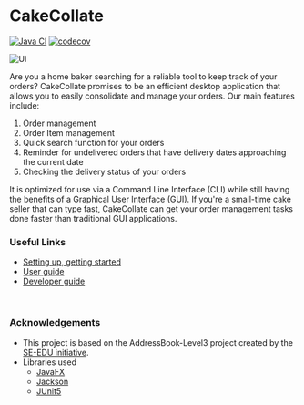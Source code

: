 # CakeCollate

[![Java CI](https://github.com/AY2021S2-CS2103T-T11-4/tp/actions/workflows/gradle.yml/badge.svg)](https://github.com/AY2021S2-CS2103T-T11-4/tp/actions/workflows/gradle.yml)
[![codecov](https://codecov.io/gh/AY2021S2-CS2103T-T11-4/tp/branch/master/graph/badge.svg?token=HVE6WF4JMI)](https://codecov.io/gh/AY2021S2-CS2103T-T11-4/tp)

![Ui](docs/images/Ui.png)

Are you a home baker searching for a reliable tool to keep track of your orders?
CakeCollate promises to be an efficient desktop application that allows you to easily consolidate and manage your orders. Our main features include:<br>
1. Order management
2. Order Item management
3. Quick search function for your orders
4. Reminder for undelivered orders that have delivery dates approaching the current date
5. Checking the delivery status of your orders

It is optimized for use via a Command Line Interface (CLI) while still having the benefits of a Graphical User Interface (GUI). If you're a small-time cake seller that can type fast, CakeCollate can get your order management tasks done faster than traditional GUI applications.

### **Useful Links**
* [Setting up, getting started](https://ay2021s2-cs2103t-t11-4.github.io/tp/SettingUp.html)
* [User guide](https://ay2021s2-cs2103t-t11-4.github.io/tp/UserGuide.html)
* [Developer guide](https://ay2021s2-cs2103t-t11-4.github.io/tp/DeveloperGuide.html)
<br>

### **Acknowledgements**
* This project is based on the AddressBook-Level3 project created by the [SE-EDU initiative](https://se-education.org).
* Libraries used
    * [JavaFX](https://openjfx.io/)
    * [Jackson](https://github.com/FasterXML/jackson)
    * [JUnit5](https://github.com/junit-team/junit5)
